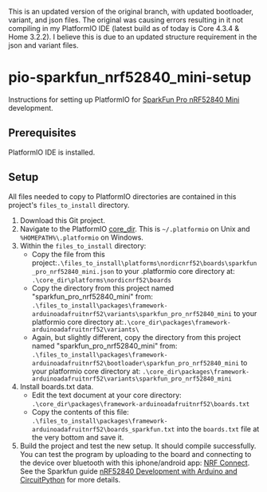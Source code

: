 This is an updated version of the original branch, with updated bootloader, variant, and json files.
The original was causing errors resulting in it not compiling in my PlatformIO IDE (latest build as of today is Core 4.3.4 & Home 3.2.2). I believe this is due to an updated structure requirement in the json and variant files. 

# pio-sparkfun_nrf52840_mini-setup
Instructions for setting up PlatformIO for [SparkFun Pro nRF52840 Mini](https://www.sparkfun.com/products/15025) development.

## Prerequisites

PlatformIO IDE is installed.

## Setup

All files needed to copy to PlatformIO directories are contained in this project's `files_to_install` directory.

1. Download this Git project.
2. Navigate to the PlatformIO [core_dir](https://docs.platformio.org/en/latest/projectconf/section_platformio.html#projectconf-pio-core-dir). This is `~/.platformio` on Unix and `%HOMEPATH%\.platformio` on Windows.
3. Within the `files_to_install` directory:
    * Copy the file from this project:`.\files_to_install\platforms\nordicnrf52\boards\sparkfun_pro_nrf52840_mini.json` to your .platformio core directory at: `.\core_dir\platforms\nordicnrf52\boards`
    * Copy the directory from this project named "sparkfun_pro_nrf52840_mini" from: `.\files_to_install\packages\framework-arduinoadafruitnrf52\variants\sparkfun_pro_nrf52840_mini` to your platformio core directory at:`.\core_dir\packages\framework-arduinoadafruitnrf52\variants\`
    * Again, but slightly different, copy the directory from this project named "sparkfun_pro_nrf52840_mini" from: `.\files_to_install\packages\framework-arduinoadafruitnrf52\bootloader\sparkfun_pro_nrf52840_mini`
to your platformio core directory at: `.\core_dir\packages\framework-arduinoadafruitnrf52\variants\sparkfun_pro_nrf52840_mini`
7. Install boards.txt data.
    * Edit the text document at your core directory: `.\core_dir\packages\framework-arduinoadafruitnrf52\boards.txt`
    * Copy the contents of this file: `.\files_to_install\packages\framework-arduinoadafruitnrf52\boards_sparkfun.txt` into the `boards.txt` file at the very bottom and save it.
8. Build the project and test the new setup. It should compile successfully. You can test the program by uploading to the board and connecting to the device over bluetooth with this iphone/android app: [NRF Connect](https://itunes.apple.com/us/app/nrf-connect/id1054362403). See the Sparkfun guide [nRF52840 Development with Arduino and CircuitPython](https://learn.sparkfun.com/tutorials/nrf52840-development-with-arduino-and-circuitpython#arduino-examples) for more details.
